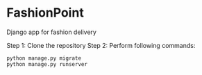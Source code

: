 # FashionPoint
Django app for fashion delivery

Step 1:
  Clone the repository
Step 2:
  Perform following commands:
  
    python manage.py migrate
    python manage.py runserver
